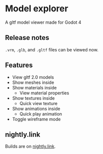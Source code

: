 # Model explorer

A gltf model viewer made for Godot 4

## Release notes

`.vrm`, `.glb`, and `.gltf` files can be viewed now.

## Features

- View gltf 2.0 models
- Show meshes inside
- Show materials inside
  - View material properties
- Show textures inside
  - Quick view texture
- Show animations inside
  - Quick play animation
- Toggle wireframe mode

## nightly.link

Builds are on [nightly.link](https://nightly.link/V-Sekai/VSK_model_explorer/workflows/builds/v-sekai).
